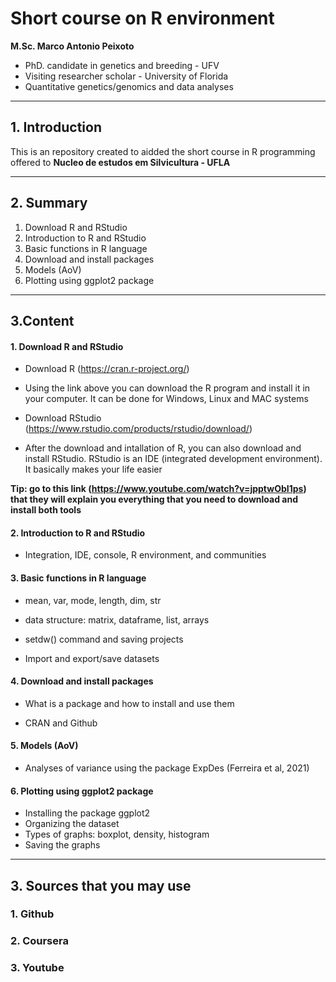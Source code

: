 # Short course on R environment

**M.Sc. Marco Antonio Peixoto**
- PhD. candidate in genetics and breeding - UFV
- Visiting researcher scholar - University of Florida  
- Quantitative genetics/genomics and data analyses

---
## 1. Introduction

This is an repository created to aidded the short course in R programming offered to **Nucleo de estudos em Silvicultura - UFLA**

---
## 2. Summary

1. Download R and RStudio
2. Introduction to R and RStudio
3. Basic functions in R language 
4. Download and install packages
5. Models (AoV)
6. Plotting using ggplot2 package

---
## 3.Content

#### 1. Download R and RStudio

- Download R (https://cran.r-project.org/) 

- Using the link above you can download the R program and install it in your computer. It can be done for Windows, Linux and MAC systems

- Download RStudio (https://www.rstudio.com/products/rstudio/download/)

- After the download and intallation of R, you can also download and install RStudio. RStudio is an IDE (integrated development environment). It basically makes your life easier

**Tip: go to this link (https://www.youtube.com/watch?v=jpptwObI1ps) that they will explain you everything that you need to download and install both tools**

#### 2. Introduction to R and RStudio

- Integration, IDE, console, R environment, and communities

#### 3. Basic functions in R language 

- mean, var, mode, length, dim, str

- data structure: matrix, dataframe, list, arrays

- setdw() command and saving projects

- Import and export/save datasets

#### 4. Download and install packages

- What is a package and how to install and use them

- CRAN and Github

#### 5. Models (AoV)

- Analyses of variance using the package ExpDes (Ferreira et al, 2021)

#### 6. Plotting using **ggplot2** package

- Installing the package ggplot2
- Organizing the dataset
- Types of graphs: boxplot, density, histogram
- Saving the graphs

---
## 3. Sources that you may use

### 1. Github

### 2. Coursera

### 3. Youtube
